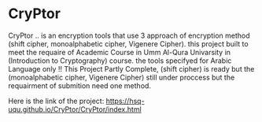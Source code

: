# CryPtor

CryPtor .. is an encryption tools that use 3 approach of encryption method (shift cipher, monoalphabetic cipher, Vigenere Cipher).
this project built to meet the requaire of Academic Course in Umm Al-Qura Univarsity in (Introduction to Cryptography) course.
the tools specifyed for Arabic Language only !!
This Project Partly Complete, (shift cipher) is ready but the (monoalphabetic cipher, Vigenere Cipher) still under proccess but the requairment of submition need one method.

Here is the link of the project: https://hsq-uqu.github.io/CryPtor/CryPtor/index.html
